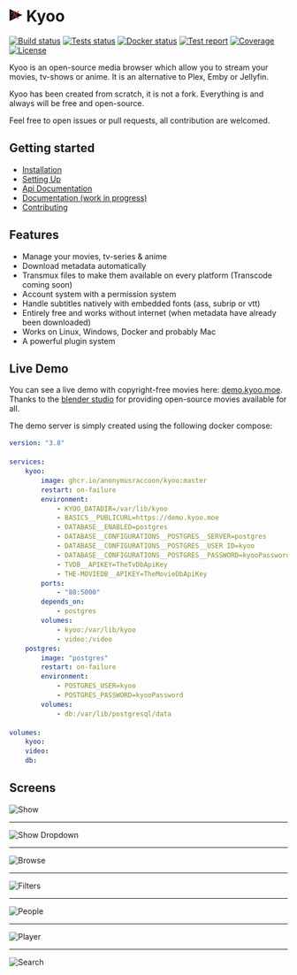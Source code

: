 # <img width="24px" src="./icons/icon-256x256.png" alt="Kyoo"> Kyoo
<p>
  <a href="https://github.com/AnonymusRaccoon/Kyoo/actions/workflows/build.yml"><img src="https://img.shields.io/github/workflow/status/AnonymusRaccoon/Kyoo/Build?style=flat-square" alt="Build status"></a>
  <a href="https://github.com/AnonymusRaccoon/Kyoo/actions/workflows/tests.yml"><img src="https://img.shields.io/github/workflow/status/AnonymusRaccoon/Kyoo/Testing?label=tests&style=flat-square" alt="Tests status"></a>
  <a href="https://github.com/users/AnonymusRaccoon/packages/container/package/kyoo"><img src="https://img.shields.io/github/workflow/status/AnonymusRaccoon/Kyoo/Docker?label=docker&style=flat-square" alt="Docker status"/></a>
  <a href="https://sonarcloud.io/dashboard?id=AnonymusRaccoon_Kyoo"><img src="https://img.shields.io/sonar/tests/AnonymusRaccoon_Kyoo?compact_message&server=https%3A%2F%2Fsonarcloud.io&style=flat-square" alt="Test report"></a>
  <a href="https://sonarcloud.io/dashboard?id=AnonymusRaccoon_Kyoo"><img src="https://img.shields.io/sonar/coverage/AnonymusRaccoon_Kyoo?server=https%3A%2F%2Fsonarcloud.io&style=flat-square" alt="Coverage"></a>
  <a href="./LICENSE"><img src="https://img.shields.io/github/license/AnonymusRaccoon/Kyoo?style=flat-square" alt="License"></a>
</p>

Kyoo is an open-source media browser which allow you to stream your movies, tv-shows or anime.
It is an alternative to Plex, Emby or Jellyfin.

Kyoo has been created from scratch, it is not a fork. Everything is and always will be free and open-source.

Feel free to open issues or pull requests, all contribution are welcomed.

## Getting started

- [Installation](https://docs.kyoo.moe/start/install.html)
- [Setting Up](https://docs.kyoo.moe/start/setting_up.html)
- [Api Documentation](https://demo.kyoo.moe/redoc)
- [Documentation (work in progress)](https://docs.kyoo.moe)
- [Contributing](./CONTRIBUTING.md)

## Features
 - Manage your movies, tv-series & anime
 - Download metadata automatically
 - Transmux files to make them available on every platform (Transcode coming soon)
 - Account system with a permission system
 - Handle subtitles natively with embedded fonts (ass, subrip or vtt)
 - Entirely free and works without internet (when metadata have already been downloaded)
 - Works on Linux, Windows, Docker and probably Mac
 - A powerful plugin system

## Live Demo

You can see a live demo with copyright-free movies here: [demo.kyoo.moe](https://demo.kyoo.moe).
Thanks to the [blender studio](https://www.blender.org/about/studio/) for providing open-source movies available for all.

The demo server is simply created using the following docker compose:

```yml
version: "3.8"

services:
    kyoo:
        image: ghcr.io/anonymusraccoon/kyoo:master
        restart: on-failure
        environment:
            - KYOO_DATADIR=/var/lib/kyoo
            - BASICS__PUBLICURL=https://demo.kyoo.moe
            - DATABASE__ENABLED=postgres
            - DATABASE__CONFIGURATIONS__POSTGRES__SERVER=postgres
            - DATABASE__CONFIGURATIONS__POSTGRES__USER ID=kyoo
            - DATABASE__CONFIGURATIONS__POSTGRES__PASSWORD=kyooPassword
            - TVDB__APIKEY=TheTvDbApiKey
            - THE-MOVIEDB__APIKEY=TheMovieDbApiKey
        ports:
            - "80:5000"
        depends_on:
            - postgres
        volumes:
            - kyoo:/var/lib/kyoo
            - video:/video
    postgres:
        image: "postgres"
        restart: on-failure
        environment:
            - POSTGRES_USER=kyoo
            - POSTGRES_PASSWORD=kyooPassword
        volumes:
            - db:/var/lib/postgresql/data

volumes:
    kyoo:
    video:
    db:
```

## Screens

![Show](../screens/show.png?raw=true)
- - -
![Show Dropdown](../screens/show_dropdown.png?raw=true)
- - -
![Browse](../screens/browse.png?raw=true)
- - -
![Filters](../screens/filters.png?raw=true)
- - -
![People](../screens/people.png?raw=true)
- - -
![Player](../screens/player.png?raw=true)
- - -
![Search](../screens/search.png?raw=true)

